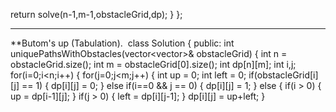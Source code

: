 return solve(n-1,m-1,obstacleGrid,dp);
}
};
************************ *************************** *****************************
**Butom's up (Tabulation).
​
class Solution {
public:
int uniquePathsWithObstacles(vector<vector<int>>& obstacleGrid) {
int n = obstacleGrid.size();
int m = obstacleGrid[0].size();
int dp[n][m];
int i,j;
for(i=0;i<n;i++)
{
for(j=0;j<m;j++)
{
int up = 0;
int left = 0;
if(obstacleGrid[i][j] == 1)
{
dp[i][j] = 0;
}
else if(i==0 && j == 0)
{
dp[i][j] = 1;
}
else
{
if(i > 0)
{
up = dp[i-1][j];
}
if(j > 0)
{
left = dp[i][j-1];
}
dp[i][j] = up+left;
}